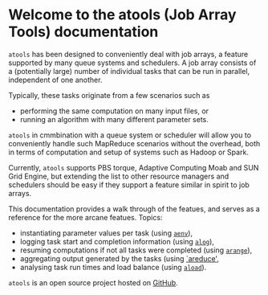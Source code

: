 # Welcome to the atools (Job Array Tools) documentation

`atools` has been designed to conveniently deal with job arrays, a feature
supported by many queue systems and schedulers.  A job array consists of
a (potentially large) number of individual tasks that can be run in
parallel, independent of one another.

Typically, these tasks originate from a few scenarios such as

* performing the same computation on many input files, or
* running an algorithm with many different parameter sets.

`atools` in cmmbination with a queue system or scheduler will allow you
to conveniently handle such MapReduce scenarios without the overhead,
both in terms of computation and setup of systems such as Hadoop or
Spark.

Currently, `atools` supports PBS torque, Adaptive Computing Moab and
SUN Grid Engine, but extending the list to other resource managers and
schedulers should be easy if they support a feature similar in spirit to
job arrays.

This documentation provides a walk through of the featues, and serves as
a reference for the more arcane featues.  Topics:

* instantiating parameter values per task (using [`aenv`](aenv.md)),
* logging task start and completion information (using [`alog`](alog.md)),
* resuming computations if not all tasks were completed
    (using [`arange`](arange.md)),
* aggregating output generated by the tasks (using [`areduce'](areduce.md),
* analysing task run times and load balance (using [`aload`](aload.md)).

`atools` is an open source project hosted on
[GitHub](https://github.com/gjbex/atools).
